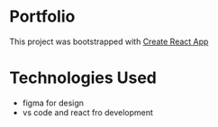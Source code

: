 # Portfolio
This project was bootstrapped with [Create React App](https://github.com/facebook/create-react-app)

# Technologies Used
- figma for design 
- vs code and react fro development
